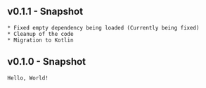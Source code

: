 ## v0.1.1 - Snapshot
```
* Fixed empty dependency being loaded (Currently being fixed)
* Cleanup of the code
* Migration to Kotlin
```

## v0.1.0 - Snapshot

```
Hello, World!
```